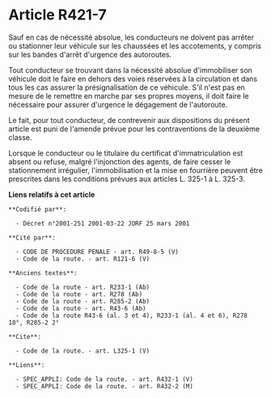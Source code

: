 # Article R421-7

Sauf en cas de nécessité absolue, les conducteurs ne doivent pas arrêter ou stationner leur véhicule sur les chaussées et les
accotements, y compris sur les bandes d'arrêt d'urgence des autoroutes. 

Tout conducteur se trouvant dans la nécessité absolue d'immobiliser son véhicule doit le faire en dehors des voies réservées
à la circulation et dans tous les cas assurer la présignalisation de ce véhicule. S'il n'est pas en mesure de le remettre en
marche par ses propres moyens, il doit faire le nécessaire pour assurer d'urgence le dégagement de l'autoroute. 

Le fait, pour tout conducteur, de contrevenir aux dispositions du présent article est puni de l'amende prévue pour les
contraventions de la deuxième classe. 

Lorsque le conducteur ou le titulaire du certificat d'immatriculation est absent ou refuse, malgré l'injonction des agents,
de faire cesser le stationnement irrégulier, l'immobilisation et la mise en fourrière peuvent être prescrites dans les
conditions prévues aux articles L. 325-1 à L. 325-3.

**Liens relatifs à cet article**

	**Codifié par**:

	  - Décret n°2001-251 2001-03-22 JORF 25 mars 2001

	**Cité par**:

	  - CODE DE PROCEDURE PENALE - art. R49-8-5 (V)
	  - Code de la route. - art. R121-6 (V)

	**Anciens textes**:

	  - Code de la route - art. R233-1 (Ab)
	  - Code de la route - art. R278 (Ab)
	  - Code de la route - art. R285-2 (Ab)
	  - Code de la route - art. R43-6 (Ab)
	  - Code de la route R43-6 (al. 3 et 4), R233-1 (al. 4 et 6), R278 18°, R285-2 2°

	**Cite**:

	  - Code de la route. - art. L325-1 (V)

	**Liens**:

	  - SPEC_APPLI: Code de la route. - art. R432-1 (V)
	  - SPEC_APPLI: Code de la route. - art. R432-2 (M)
